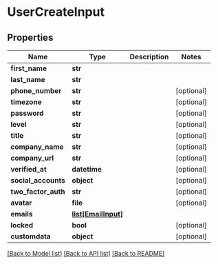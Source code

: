 # UserCreateInput


## Properties
Name | Type | Description | Notes
------------ | ------------- | ------------- | -------------
**first_name** | **str** |  | 
**last_name** | **str** |  | 
**phone_number** | **str** |  | [optional] 
**timezone** | **str** |  | [optional] 
**password** | **str** |  | [optional] 
**level** | **str** |  | [optional] 
**title** | **str** |  | [optional] 
**company_name** | **str** |  | [optional] 
**company_url** | **str** |  | [optional] 
**verified_at** | **datetime** |  | [optional] 
**social_accounts** | **object** |  | [optional] 
**two_factor_auth** | **str** |  | [optional] 
**avatar** | **file** |  | [optional] 
**emails** | [**list[EmailInput]**](EmailInput.md) |  | 
**locked** | **bool** |  | [optional] 
**customdata** | **object** |  | [optional] 

[[Back to Model list]](../README.md#documentation-for-models) [[Back to API list]](../README.md#documentation-for-api-endpoints) [[Back to README]](../README.md)


